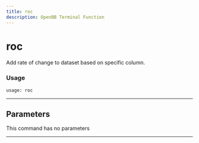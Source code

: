 ```yaml
---
title: roc
description: OpenBB Terminal Function
---
```


# roc

Add rate of change to dataset based on specific column.

### Usage

```python
usage: roc
```

---

## Parameters

This command has no parameters

---

